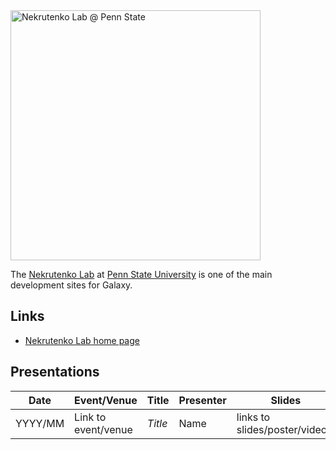 <div class='center'>
<a href='http://www.bx.psu.edu/~anton/'><img src="/src/Images/Logos/PennStateLogo.jpg" alt="Nekrutenko Lab @ Penn State" width="400" /></a>
</div>

The [Nekrutenko Lab](http://www.bx.psu.edu/~anton/) at [Penn State University](http://www.psu.edu/) is one of the main development sites for Galaxy.

## Links

* [Nekrutenko Lab home page](http://www.bx.psu.edu/~anton/)

## Presentations


| Date |  Event/Venue  |  Title  |  Presenter  |  Slides  | 
| ---- | ------------ | ------ | ---------- | ------- | 
| YYYY/MM |  Link to event/venue   |  *Title*  |  Name  |  links to slides/poster/video]]  | 
